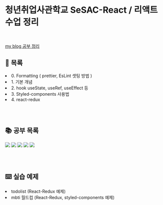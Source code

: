 # 청년취업사관학교 SeSAC-React / 리액트 수업 정리
<br/>
<p><a href="https://codingnewbie.tistory.com/"> my blog 공부 정리 </a></p>

## 📃 목록 
<li>0. Formatting ( prettier, EsLint 셋팅 방법 ) </li>
<li>1. 기본 개념 </li>
<li>2. hook useState, useRef, useEffect 등</li>
<li>3. Styled-components 사용법</li>
<li>4. react-redux </li>


<br/><br/>
## 📚 공부 목록
<span>
 <img src="https://img.shields.io/badge/React-61DAFB?style=for-the-badge&logo=React&logoColor=white" />
 <img src="https://img.shields.io/badge/Redux-764ABC?style=for-the-badge&logo=Redux&logoColor=white" />
 <img src="https://img.shields.io/badge/styled-components-DB7093?style=for-the-badge&logo=styled-components&logoColor=white" />
 <img src="https://img.shields.io/badge/Prettier-F7B93E?style=for-the-badge&logo=Prettier&logoColor=white" />
 <img src="https://img.shields.io/badge/ESLint-4B32C3?style=for-the-badge&logo=ESLint&logoColor=white" />
</span>   



<br/><br/>
## ⌨️  실습 예제
<li>todolist (React-Redux 예제)</li>
<li>mbti 월드컵 (React-Redux, styled-components 예제)</li>
 
